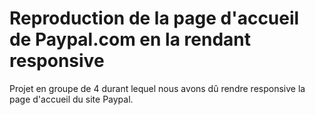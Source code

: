 # Reproduction de la page d'accueil de Paypal.com en la rendant responsive
Projet en groupe de 4 durant lequel nous avons dû rendre responsive la page d'accueil du site Paypal.
